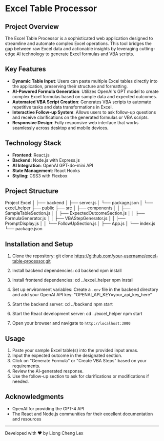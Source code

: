 # Excel Table Processor

## Project Overview

The Excel Table Processor is a sophisticated web application designed to streamline and automate complex Excel operations. This tool bridges the gap between raw Excel data and actionable insights by leveraging cutting-edge AI technology to generate Excel formulas and VBA scripts.

## Key Features

- **Dynamic Table Input**: Users can paste multiple Excel tables directly into the application, preserving their structure and formatting.
- **AI-Powered Formula Generation**: Utilizes OpenAI's GPT model to create complex Excel formulas based on sample data and expected outcomes.
- **Automated VBA Script Creation**: Generates VBA scripts to automate repetitive tasks and data transformations in Excel.
- **Interactive Follow-up System**: Allows users to ask follow-up questions and receive clarifications on the generated formulas or VBA scripts.
- **Responsive Design**: Fully responsive web interface that works seamlessly across desktop and mobile devices.

## Technology Stack

- **Frontend**: React.js
- **Backend**: Node.js with Express.js
- **AI Integration**: OpenAI GPT-4o-mini API
- **State Management**: React Hooks
- **Styling**: CSS3 with Flexbox

## Project Structure
Project Excel
│
├── backend
│   ├── server.js
│   └── package.json
│
└── excel_helper
├── public
├── src
│   ├── components
│   │   ├── SampleTableSection.js
│   │   ├── ExpectedOutcomeSection.js
│   │   ├── FormulaGenerator.js
│   │   ├── VBAStepGenerator.js
│   │   ├── PromptDisplay.js
│   │   └── FollowUpSection.js
│   ├── App.js
│   └── index.js
└── package.json

## Installation and Setup

1. Clone the repository:
git clone https://github.com/your-username/excel-table-processor.git

2. Install backend dependencies:
cd backend
npm install 
  
3. Install frontend dependencies:
cd ../excel_helper
npm install

4. Set up environment variables:
Create a `.env` file in the backend directory and add your OpenAI API key:
"OPENAI_API_KEY=your_api_key_here"

5. Start the backend server:
cd ../backend
npm start

6. Start the React development server:
cd ../excel_helper
npm start

7. Open your browser and navigate to `http://localhost:3000`

## Usage

1. Paste your sample Excel table(s) into the provided input areas.
2. Input the expected outcome in the designated section.
3. Click on "Generate Formula" or "Create VBA Steps" based on your requirements.
4. Review the AI-generated response.
5. Use the follow-up section to ask for clarifications or modifications if needed.


## Acknowledgments

- OpenAI for providing the GPT-4 API
- The React and Node.js communities for their excellent documentation and resources

---

Developed with ❤️ by Liong Cheng Lex


